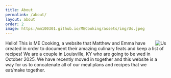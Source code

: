 ```yaml
---
title: About
permalink: /about/
layout: about
order: 2
image: https:/mm100301.github.io/MECooking/assets/img/Us.jpeg
---
```

<html>
    <body>
        <img src="{{ page.image }}" alt="Us" align="right">
        <div class="aboutUs">
        Hello! This is ME Cooking, a website that Matthew and Emma have created in order to document their amazing culinary feats and keep a list of recipes!
        We are a couple in Louisville, KY who are going to be wed in October 2025. We have recently moved in together and this website is a way for us to concatenate all of our meal plans and recipes that we eat/make together.
        </div>
    </body>
</html>
